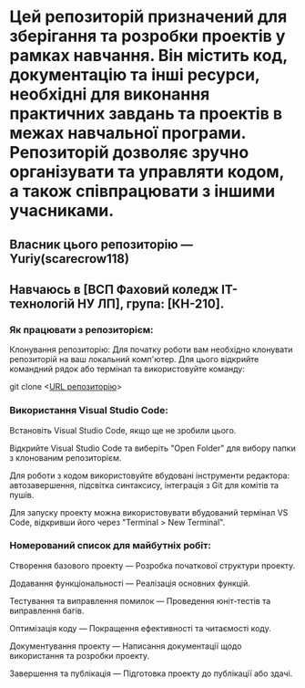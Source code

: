 # Цей репозиторій призначений для зберігання та розробки проектів у рамках навчання. Він містить код, документацію та інші ресурси, необхідні для виконання практичних завдань та проектів в межах навчальної програми. Репозиторій дозволяє зручно організувати та управляти кодом, а також співпрацювати з іншими учасниками.

## Власник цього репозиторію — Yuriy(scarecrow118)
## Навчаюсь в [ВСП Фаховий коледж IT-технологій НУ ЛП], група: [КН-210].

### Як працювати з репозиторієм:

Клонування репозиторію: Для початку роботи вам необхідно клонувати репозиторій на ваш локальний комп'ютер. Для цього відкрийте командний рядок або термінал та використовуйте команду:

git clone <[URL репозиторію](https://github.com/scarecrow118/-210)>

### Використання Visual Studio Code:

Встановіть Visual Studio Code, якщо ще не зробили цього.

Відкрийте Visual Studio Code та виберіть "Open Folder" для вибору папки з клонованим репозиторієм.

Для роботи з кодом використовуйте вбудовані інструменти редактора: автозавершення, підсвітка синтаксису, інтеграція з Git для комітів та пушів.

Для запуску проекту можна використовувати вбудований термінал VS Code, відкривши його через "Terminal > New Terminal".

### Номерований список для майбутніх робіт:

Створення базового проекту — Розробка початкової структури проекту.

Додавання функціональності — Реалізація основних функцій.

Тестування та виправлення помилок — Проведення юніт-тестів та виправлення багів.

Оптимізація коду — Покращення ефективності та читаємості коду.

Документування проекту — Написання документації щодо використання та розробки проекту.

Завершення та публікація — Підготовка проекту до публікації або здачі.
